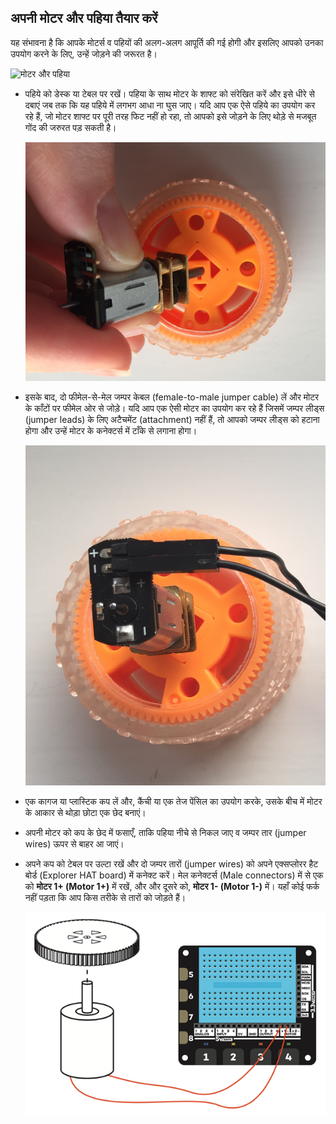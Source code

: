 ## अपनी मोटर और पहिया तैयार करें

यह संभावना है कि आपके मोटर्स व पहियों की अलग-अलग आपूर्ति की गई होगी और इसलिए आपको उनका उपयोग करने के लिए, उन्हें जोड़ने की जरूरत है।

![मोटर और पहिया](images/components.png)

- पहिये को डेस्क या टेबल पर रखें। पहिया के साथ मोटर के शाफ्ट को संरेखित करें और इसे धीरे से दबाएं जब तक कि यह पहिये में लगभग आधा ना घुस जाए। यदि आप एक ऐसे पहिये का उपयोग कर रहे हैं, जो मोटर शाफ्ट पर पूरी तरह फिट नहीं हो रहा, तो आपको इसे जोड़ने के लिए थोड़े से मजबूत गोंद की जरुरत पड़ सकती है।
    
    ![मोटर जोड़े](images/attach-motor.png)

- इसके बाद, दो फीमेल-से-मेल जम्पर केबल (female-to-male jumper cable) लें और मोटर के काँटों पर फीमेल ओर से जोड़े। यदि आप एक ऐसी मोटर का उपयोग कर रहे हैं जिसमें जम्पर लीड्स (jumper leads) के लिए अटैचमेंट (attachment) नहीं हैं, तो आपको जम्पर लीड्स को हटाना होगा और उन्हें मोटर के कनेक्टर्स में टाँके से लगाना होगा।
    
    ![जम्पर लीड जोड़े (Jumper Leads)](images/female-jumper-motor.png)

- एक कागज या प्लास्टिक कप लें और, कैंची या एक तेज पेंसिल का उपयोग करके, उसके बीच में मोटर के आकार से थोड़ा छोटा एक छेद बनाएं।

- अपनी मोटर को कप के छेद में फसाएँ, ताकि पहिया नीचे से निकल जाए व जम्पर तार (jumper wires) ऊपर से बाहर आ जाएं।

- अपने कप को टेबल पर उल्टा रखें और दो जम्पर तारों (jumper wires) को अपने एक्सप्लोरर हैट बोर्ड (Explorer HAT board) में कनेक्ट करें। मेल कनेक्टर्स (Male connectors) में से एक को **मोटर 1+ (Motor 1+)** में रखें, और और दूसरे को, **मोटर 1- (Motor 1-)** में। यहाँ कोई फर्क नहीं पड़ता कि आप किस तरीके से तारों को जोड़ते हैं।
    
    ![एक्स्प्लोरर हैट (Explorer HAT) जोड़े](images/connect-hat.png)
